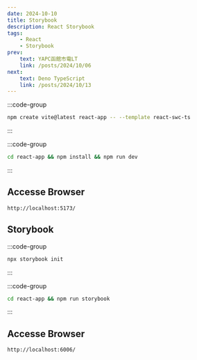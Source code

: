 ```yaml
---
date: 2024-10-10
title: Storybook
description: React Storybook
tags: 
    - React
    - Storybook
prev:
    text: YAPC函館市電LT
    link: /posts/2024/10/06
next:
    text: Deno TypeScript
    link: /posts/2024/10/13
---
```


:::code-group
```sh [npm]
npm create vite@latest react-app -- --template react-swc-ts
```
:::

:::code-group
```sh [npm]
cd react-app && npm install && npm run dev
```
:::

## Accesse Browser
```
http://localhost:5173/
```

## Storybook
:::code-group
```sh [npm]
npx storybook init
```
:::

:::code-group
```sh [npm]
cd react-app && npm run storybook
```
:::


## Accesse Browser
```
http://localhost:6006/
```
